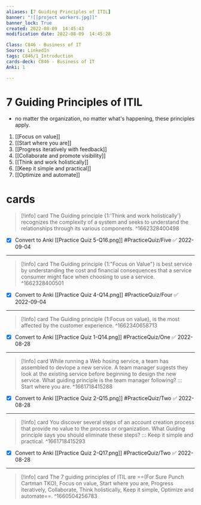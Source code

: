 ```yaml
---
aliases: [7 Guiding Principles of ITIL]
banner: "![[project workers.jpg]]"
banner_lock: True
created: 2022-08-09  14:45:43
modification date: 2022-08-09  14:45:28

Class: C846 - Business of IT
Source: LinkedIn
tags: C846/1_Introduction
cards-deck: C846 - Business of IT
Anki: 1

---
```


# 7 Guiding Principles of ITIL
- no matter the organization, no matter what's happening, these principles apply.
1. [[Focus on value]]
2. [[Start where you are]]
3. [[Progress iteratively with feedback]]
4. [[Collaborate and promote visibility]]
5. [[Think and work holistically]]
6. [[Keep it simple and practical]]
7. [[Optimize and automate]]



# cards
>[!info] card
>The Guiding principle {1:'Think and work holistically'} recognizes the complexity of a system and seeks to understand the relationships through its various components.
^1662328400498
- [x] Convert to Anki [[Practice Quiz 5-Q16.png]] #PracticeQuiz/Five ✅ 2022-09-04
---
>[!info] card
>The Guiding principle {1:"Focus on Value"} is best service by understanding the cost and financial consequences that a service consumer might face when choosing to use a service.
^1662328400501
- [x] Convert to Anki [[Practice Quiz 4-Q14.png]] #PracticeQuiz/Four ✅ 2022-09-04
---
>[!info] card
>The Guiding principle {1:Focus on value}, is the most affected by the customer experience.
^1662340658713
- [x] Convert to Anki [[Practice Quiz 1-Q14.png]] #PracticeQuiz/One ✅ 2022-08-28
---
>[!info] card
>While running a Web hosing service, a team has assembled to devlope a new service. A team manager sugests they look at the existing service before beginning to design the new service. What guiding principle is the team manager following? ::: Start where you are. ^1661718415288
- [x] Convert to Anki [[Practice Quiz 2-Q15.png]] #PracticeQuiz/Two ✅ 2022-08-28
---
>[!info] card
>You discover several steps of an account creation process that provide no value to the process or organization. What Guiding principle says you should eliminate these steps? ::: Keep it simple and practical. ^1661718415293
- [x] Convert to Anki [[Practice Quiz 2-Q17.png]] #PracticeQuiz/Two ✅ 2022-08-28
---
>[!info] card
>The 7 guiding principles of ITIL are ==(For Sure Punch Cartman TKO), Focus on value, Start where you are, Progress iteratively, Collaborate, Think holistically, Keep it simple, Optimize and automate==.
^1660504256783

